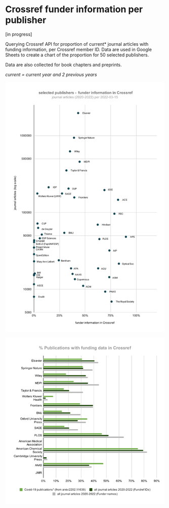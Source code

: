 # Crossref funder information per publisher

[in progress]

Querying Crossref API for proportion of current* journal articles with funding information, per Crossref member ID.
Data are used in Google Sheets to create a chart of the proportion  for 50 selected publishers.

Data are also collected for book chapters and preprints.

*current = current year and 2 previous years*


![**Crossref coverage of funding information** ](figures/crossref_members_funder_info.svg)

![**Crossref coverage of funding information - comparison to Covid-19 papers in [arXiv:2202.11639](https://arxiv.org/abs/2202.11639)** ](figures/crossref_funder_info_cf_arxiv_2202_11639.svg)




